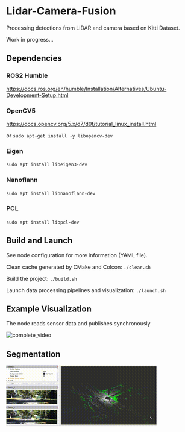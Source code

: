 # Lidar-Camera-Fusion
Processing detections from LiDAR and camera based on Kitti Dataset.

Work in progress...

## Dependencies

### ROS2 Humble
https://docs.ros.org/en/humble/Installation/Alternatives/Ubuntu-Development-Setup.html

### OpenCV5
https://docs.opencv.org/5.x/d7/d9f/tutorial_linux_install.html

or `sudo apt-get install -y libopencv-dev`

### Eigen
`sudo apt install libeigen3-dev`

### Nanoflann
`sudo apt install libnanoflann-dev`

### PCL
`sudo apt install libpcl-dev`

## Build and Launch
See node configuration for more information (YAML file).

Clean cache generated by CMake and Colcon: `./clear.sh`

Build the project: `./build.sh`

Launch data processing pipelines and visualization: `./launch.sh`

## Example Visualization
The node reads sensor data and publishes synchronously

![complete_video](https://github.com/YevgeniyEngineer/LiDAR-Camera-Fusion/blob/main/images/visualization.gif)

## Segmentation

![complete_video](https://github.com/YevgeniyEngineer/LiDAR-Camera-Fusion/blob/main/images/example_segmentation.gif)
